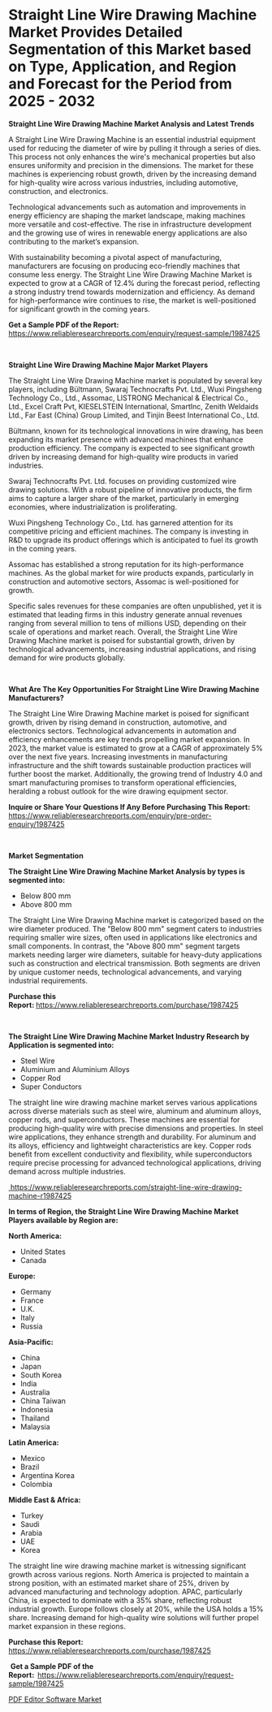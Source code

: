 <p><h1>Straight Line Wire Drawing Machine Market Provides Detailed Segmentation of this Market based on Type, Application, and Region and Forecast for the Period from 2025 - 2032</h1></p><p><strong>Straight Line Wire Drawing Machine Market Analysis and Latest Trends</strong></p>
<p><p>A Straight Line Wire Drawing Machine is an essential industrial equipment used for reducing the diameter of wire by pulling it through a series of dies. This process not only enhances the wire's mechanical properties but also ensures uniformity and precision in the dimensions. The market for these machines is experiencing robust growth, driven by the increasing demand for high-quality wire across various industries, including automotive, construction, and electronics. </p><p>Technological advancements such as automation and improvements in energy efficiency are shaping the market landscape, making machines more versatile and cost-effective. The rise in infrastructure development and the growing use of wires in renewable energy applications are also contributing to the market’s expansion. </p><p>With sustainability becoming a pivotal aspect of manufacturing, manufacturers are focusing on producing eco-friendly machines that consume less energy. The Straight Line Wire Drawing Machine Market is expected to grow at a CAGR of 12.4% during the forecast period, reflecting a strong industry trend towards modernization and efficiency. As demand for high-performance wire continues to rise, the market is well-positioned for significant growth in the coming years.</p></p>
<p><strong>Get a Sample PDF of the Report:&nbsp;</strong> <a href="https://www.reliableresearchreports.com/enquiry/request-sample/1987425?utm_campaign=3090&utm_medium=2&utm_source=Github&utm_content=ia&utm_term=10042025&utm_id=straight-line-wire-drawing-machine">https://www.reliableresearchreports.com/enquiry/request-sample/1987425</a></p>
<p>&nbsp;</p>
<p><strong>Straight Line Wire Drawing Machine Major Market Players</strong></p>
<p><p>The Straight Line Wire Drawing Machine market is populated by several key players, including Bültmann, Swaraj Technocrafts Pvt. Ltd., Wuxi Pingsheng Technology Co., Ltd., Assomac, LISTRONG Mechanical & Electrical Co., Ltd., Excel Craft Pvt, KIESELSTEIN International, SmartInc, Zenith Weldaids Ltd., Far East (China) Group Limited, and Tinjin Beest International Co., Ltd. </p><p>Bültmann, known for its technological innovations in wire drawing, has been expanding its market presence with advanced machines that enhance production efficiency. The company is expected to see significant growth driven by increasing demand for high-quality wire products in varied industries.</p><p>Swaraj Technocrafts Pvt. Ltd. focuses on providing customized wire drawing solutions. With a robust pipeline of innovative products, the firm aims to capture a larger share of the market, particularly in emerging economies, where industrialization is proliferating.</p><p>Wuxi Pingsheng Technology Co., Ltd. has garnered attention for its competitive pricing and efficient machines. The company is investing in R&D to upgrade its product offerings which is anticipated to fuel its growth in the coming years.</p><p>Assomac has established a strong reputation for its high-performance machines. As the global market for wire products expands, particularly in construction and automotive sectors, Assomac is well-positioned for growth.</p><p>Specific sales revenues for these companies are often unpublished, yet it is estimated that leading firms in this industry generate annual revenues ranging from several million to tens of millions USD, depending on their scale of operations and market reach. Overall, the Straight Line Wire Drawing Machine market is poised for substantial growth, driven by technological advancements, increasing industrial applications, and rising demand for wire products globally.</p></p>
<p>&nbsp;</p>
<p><strong>What Are The Key Opportunities For Straight Line Wire Drawing Machine Manufacturers?</strong></p>
<p><p>The Straight Line Wire Drawing Machine market is poised for significant growth, driven by rising demand in construction, automotive, and electronics sectors. Technological advancements in automation and efficiency enhancements are key trends propelling market expansion. In 2023, the market value is estimated to grow at a CAGR of approximately 5% over the next five years. Increasing investments in manufacturing infrastructure and the shift towards sustainable production practices will further boost the market. Additionally, the growing trend of Industry 4.0 and smart manufacturing promises to transform operational efficiencies, heralding a robust outlook for the wire drawing equipment sector.</p></p>
<p><strong>Inquire or Share Your Questions If Any Before Purchasing This Report:</strong> <a href="https://www.reliableresearchreports.com/enquiry/pre-order-enquiry/1987425?utm_campaign=3090&utm_medium=2&utm_source=Github&utm_content=ia&utm_term=10042025&utm_id=straight-line-wire-drawing-machine">https://www.reliableresearchreports.com/enquiry/pre-order-enquiry/1987425</a></p>
<p>&nbsp;</p>
<p><strong>Market Segmentation</strong></p>
<p><strong>The Straight Line Wire Drawing Machine Market Analysis by types is segmented into:</strong></p>
<p><ul><li>Below 800 mm</li><li>Above 800 mm</li></ul></p>
<p><p>The Straight Line Wire Drawing Machine market is categorized based on the wire diameter produced. The "Below 800 mm" segment caters to industries requiring smaller wire sizes, often used in applications like electronics and small components. In contrast, the "Above 800 mm" segment targets markets needing larger wire diameters, suitable for heavy-duty applications such as construction and electrical transmission. Both segments are driven by unique customer needs, technological advancements, and varying industrial requirements.</p></p>
<p><strong>Purchase this Report:&nbsp;</strong><a href="https://www.reliableresearchreports.com/purchase/1987425?utm_campaign=3090&utm_medium=2&utm_source=Github&utm_content=ia&utm_term=10042025&utm_id=straight-line-wire-drawing-machine">https://www.reliableresearchreports.com/purchase/1987425</a></p>
<p>&nbsp;</p>
<p><strong>The Straight Line Wire Drawing Machine Market Industry Research by Application is segmented into:</strong></p>
<p><ul><li>Steel Wire</li><li>Aluminium and Aluminium Alloys</li><li>Copper Rod</li><li>Super Conductors</li></ul></p>
<p><p>The straight line wire drawing machine market serves various applications across diverse materials such as steel wire, aluminum and aluminum alloys, copper rods, and superconductors. These machines are essential for producing high-quality wire with precise dimensions and properties. In steel wire applications, they enhance strength and durability. For aluminum and its alloys, efficiency and lightweight characteristics are key. Copper rods benefit from excellent conductivity and flexibility, while superconductors require precise processing for advanced technological applications, driving demand across multiple industries.</p></p>
<p><a href="https://www.reliableresearchreports.com/straight-line-wire-drawing-machine-r1987425?utm_campaign=3090&utm_medium=2&utm_source=Github&utm_content=ia&utm_term=10042025&utm_id=straight-line-wire-drawing-machine">&nbsp;https://www.reliableresearchreports.com/straight-line-wire-drawing-machine-r1987425</a></p>
<p><strong>In terms of Region, the Straight Line Wire Drawing Machine Market Players available by Region are:</strong></p>
<p>
    <p> <strong> North America: </strong>
        <ul>
            <li>United States</li>
            <li>Canada</li>
        </ul>
        </p> 
    <p> <strong> Europe: </strong>
        <ul>
            <li>Germany</li>
            <li>France</li>
            <li>U.K.</li>
            <li>Italy</li>
            <li>Russia</li>
        </ul>
        </p> 
    <p> <strong> Asia-Pacific: </strong>
        <ul>
            <li>China</li>
            <li>Japan</li>
            <li>South Korea</li>
            <li>India</li>
            <li>Australia</li>
            <li>China Taiwan</li>
            <li>Indonesia</li>
            <li>Thailand</li>
            <li>Malaysia</li>
        </ul>
        </p> 
    <p> <strong> Latin America: </strong>
        <ul>
            <li>Mexico</li>
            <li>Brazil</li>
            <li>Argentina Korea</li>
            <li>Colombia</li>
        </ul>
        </p> 
    <p> <strong> Middle East & Africa: </strong>
        <ul>
            <li>Turkey</li>
            <li>Saudi</li>
            <li>Arabia</li>
            <li>UAE</li>
            <li>Korea</li>
        </ul>
    </p>
    </p>
<p><p>The straight line wire drawing machine market is witnessing significant growth across various regions. North America is projected to maintain a strong position, with an estimated market share of 25%, driven by advanced manufacturing and technology adoption. APAC, particularly China, is expected to dominate with a 35% share, reflecting robust industrial growth. Europe follows closely at 20%, while the USA holds a 15% share. Increasing demand for high-quality wire solutions will further propel market expansion in these regions.</p></p>
<p><strong>Purchase this Report: </strong><a href="https://www.reliableresearchreports.com/purchase/1987425?utm_campaign=3090&utm_medium=2&utm_source=Github&utm_content=ia&utm_term=10042025&utm_id=straight-line-wire-drawing-machine">https://www.reliableresearchreports.com/purchase/1987425</a></p>
<p>&nbsp;<strong>Get a Sample PDF of the Report:&nbsp;&nbsp;</strong><a href="https://www.reliableresearchreports.com/enquiry/request-sample/1987425?utm_campaign=3090&utm_medium=2&utm_source=Github&utm_content=ia&utm_term=10042025&utm_id=straight-line-wire-drawing-machine">https://www.reliableresearchreports.com/enquiry/request-sample/1987425</a></p>
<p><strong></strong></p>
<p><p><a href="https://github.com/laroybarrize/Market-Research-Report-List-1/blob/main/pdf-editor-software-market.md?utm_campaign=3090&utm_medium=2&utm_source=Github&utm_content=ia&utm_term=10042025&utm_id=straight-line-wire-drawing-machine">PDF Editor Software Market</a></p></p>